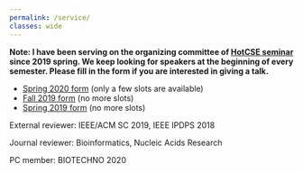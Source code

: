 ```yaml
---
permalink: /service/
classes: wide
---
```

**Note: I have been serving on the organizing committee of [HotCSE seminar](http://hotcse.gatech.edu) since 2019 spring. We keep looking for speakers at the beginning of every semester. Please fill in the form if you are interested in giving a talk.**
* [Spring 2020 form](https://forms.gle/J8QM9ZdTtyAdDHEB6) (only a few slots are available)
* [Fall 2019 form]() (no more slots)
* [Spring 2019 form]() (no more slots)


External reviewer: IEEE/ACM SC 2019, IEEE IPDPS 2018

Journal reviewer: Bioinformatics, Nucleic Acids Research

PC member: BIOTECHNO 2020
